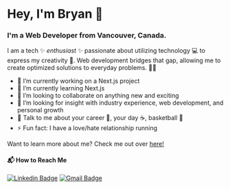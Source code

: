 # Hey, I'm Bryan 👋

### I'm a Web Developer from Vancouver, Canada.

I am a tech ✨ _enthusiast_ ✨ passionate about utilizing technology 💻 to express my creativity 🎨. Web development bridges that gap, allowing me to create optimized solutions to everyday problems. 👨‍💻

- 🔭 I’m currently working on a Next.js project
- 🌱 I’m currently learning Next.js
- 👯 I’m looking to collaborate on anything new and exciting
- 🧠 I’m looking for insight with industry experience, web development, and personal growth
- 💬 Talk to me about your career 💼, your day ☕️, basketball 🏀
- ⚡️ Fun fact: I have a love/hate relationship running
<!-- - 📫 How to reach me: ... -->

Want to learn more about me? Check me out over [here!](https://bryanbrotonel.vercel.app)

#### 📬 How to Reach Me 
[![Linkedin Badge](https://img.shields.io/badge/-LinkedIn-blue?style=flat-square&logo=Linkedin&logoColor=white&link=https://www.linkedin.com/in/bryanbrotonel/)](https://www.linkedin.com/in/bryanbrotonel)
[![Gmail Badge](https://img.shields.io/badge/-Gmail-d14836?style=flat-square&logo=Gmail&logoColor=white&link=mailto:mrbryanbrotonel@gmail.com)](mailto:mrbryanbrotonel@gmail.com)

<!--
**bryanbrotonel/bryanbrotonel** is a ✨ _special_ ✨ repository because its `README.md` (this file) appears on your GitHub profile.

Here are some ideas to get you started:

- 🔭 I’m currently working on ...
- 🌱 I’m currently learning ...
- 👯 I’m looking to collaborate on ...
- 🤔 I’m looking for help with ...
- 💬 Ask me about ...
- 📫 How to reach me: ...
- 😄 Pronouns: ...
- ⚡ Fun fact: ...
-->
